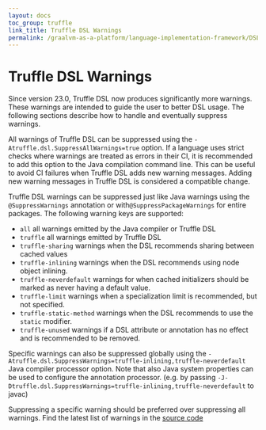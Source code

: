 ```yaml
---
layout: docs
toc_group: truffle
link_title: Truffle DSL Warnings
permalink: /graalvm-as-a-platform/language-implementation-framework/DSLWarnings/
---
```


# Truffle DSL Warnings 

Since version 23.0, Truffle DSL now produces significantly more warnings. 
These warnings are intended to guide the user to better DSL usage.
The following sections describe how to handle and eventually suppress warnings.

All warnings of Truffle DSL can be suppressed using the `-Atruffle.dsl.SuppressAllWarnings=true` option. 
If a language uses strict checks where warnings are treated as errors in their CI, it is recommended to add this option to the Java compilation command line. This can be useful to avoid CI failures when Truffle DSL adds new warning messages. Adding new warning messages in Truffle DSL is considered a compatible change.

Truffle DSL warnings can be suppressed just like Java warnings using the `@SuppressWarnings` annotation or with`@SuppressPackageWarnings` for entire packages.
The following warning keys are supported:

* `all` all warnings emitted by the Java compiler or Truffle DSL
* `truffle` all warnings emitted by Truffle DSL
* `truffle-sharing` warnings when the DSL recommends sharing between cached values
* `truffle-inlining` warnings when the DSL recommends using node object inlining.
* `truffle-neverdefault` warnings for when cached initializers should be marked as never having a default value.
* `truffle-limit` warnings when a specialization limit is recommended, but not specified.
* `truffle-static-method` warnings when the DSL recommends to use the `static` modifier.
* `truffle-unused` warnings if a DSL attribute or annotation has no effect and is recommended to be removed. 

Specific warnings can also be suppressed globally using the `-Atruffle.dsl.SuppressWarnings=truffle-inlining,truffle-neverdefault` Java compiler processor option. 
Note that also Java system properties can be used to configure the annotation processor. (e.g. by passing `-J-Dtruffle.dsl.SuppressWarnings=truffle-inlining,truffle-neverdefault` to javac)

Suppressing a specific warning should be preferred over suppressing all warnings.
Find the latest list of warnings in the [source code](https://github.com/oracle/graal/blob/master/truffle/src/com.oracle.truffle.dsl.processor/src/com/oracle/truffle/dsl/processor/TruffleSuppressedWarnings.java)

